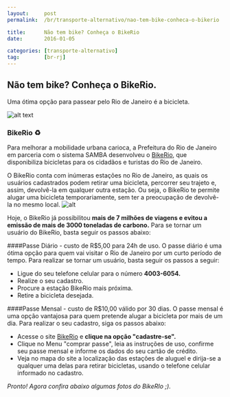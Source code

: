 ```yaml
---
layout:     post
permalink:  /br/transporte-alternativo/nao-tem-bike-conheca-o-bikerio

title:      Não tem bike? Conheça o BikeRio
date:       2016-01-05

categories: [transporte-alternativo]
tag:        [br-rj]
---
```


## Não tem bike? Conheça o BikeRio.

Uma ótima opção para passear pelo Rio de Janeiro é a bicicleta. 

![alt text][image1]

### BikeRio ♻ 
Para melhorar a mobilidade urbana carioca, a Prefeitura do Rio de Janeiro em parceria com o sistema SAMBA desenvolveu o [BikeRio], que disponibiliza bicicletas para os cidadãos e turistas do Rio de Janeiro. 

O BikeRio conta com inúmeras estações no Rio de Janeiro, as quais os usuários cadastrados podem retirar uma bicicleta, percorrer seu trajeto e, assim, devolvê-la em qualquer outra estação. Ou seja, o BikeRio te permite alugar uma bicicleta temporariamente, sem ter a preocupação de devolvê-la no mesmo local. 
![alt][image2]

Hoje, o BikeRio já possibilitou **mais de 7 milhões de viagens e evitou a emissão de mais de 3000 toneladas de carbono.** Para se tornar um usuário do BikeRio, basta seguir os passos abaixo: 

####Passe Diário - custo de R$5,00 para 24h de uso. 
O passe diário é uma ótima opção para quem vai visitar o Rio de Janeiro por um curto período de tempo. Para realizar se tornar um usuário, basta seguir os passos a seguir: 

 - Ligue do seu telefone celular para o número **4003-6054.**
 - Realize o seu cadastro. 
 - Procure a estação BikeRio mais próxima.  
 - Retire a bicicleta desejada. 

####Passe Mensal - custo de R$10,00 válido por 30 dias. 
O passe mensal é uma opção vantajosa para quem pretende alugar a bicicleta por mais de um dia. Para realizar o seu cadastro, siga os passos abaixo: 

 - Acesse o site [BikeRio] e **clique na opção "cadastre-se".**
 - Clique no Menu "comprar passe", leia as instruções de uso, confirme seu passe mensal e informe os dados do seu cartão de crédito.
 - Veja no mapa do site a localização das estações de aluguel e dirija-se a qualquer uma delas para retirar bicicletas, usando o telefone celular informado no cadastro.
 
*Pronto! Agora confira abaixo algumas fotos do BikeRIo ;).*
 


[BikeRio]:      http://www.mobilicidade.com.br/bikerio.asp




[image1]:      https://upload.wikimedia.org/wikipedia/commons/thumb/9/9f/Bike_Rio_11_2012_4455.jpg/640px-Bike_Rio_11_2012_4455.jpg
[image2]: https://upload.wikimedia.org/wikipedia/commons/b/b3/Bike_Rio_01_2013_5427.JPG

